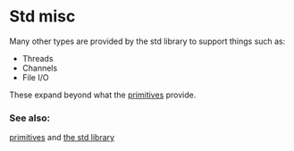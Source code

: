 # Std misc

Many other types are provided by the std library to support
things such as:

* Threads
* Channels
* File I/O

These expand beyond what the [primitives] provide.

### See also:

[primitives] and [the std library][std]

[primitives]: primitives.md
[std]: https://doc.rust-lang.org/std/
